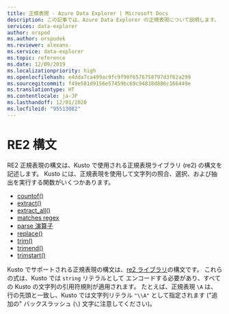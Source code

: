 ```yaml
---
title: 正規表現 - Azure Data Explorer | Microsoft Docs
description: この記事では、Azure Data Explorer の正規表現について説明します。
services: data-explorer
author: orspod
ms.author: orspodek
ms.reviewer: alexans
ms.service: data-explorer
ms.topic: reference
ms.date: 12/09/2019
ms.localizationpriority: high
ms.openlocfilehash: e4dda7ca499ac9fc9f90f6576758797d3f62a299
ms.sourcegitcommit: f49e581d9156e57459bc69c94838d886c166449e
ms.translationtype: HT
ms.contentlocale: ja-JP
ms.lasthandoff: 12/01/2020
ms.locfileid: "95513082"
---
```

# <a name="re2-syntax"></a>RE2 構文

RE2 正規表現の構文は、Kusto で使用される正規表現ライブラリ (re2) の構文を記述します。
Kusto には、正規表現を使用して文字列の照合、選択、および抽出を実行する関数がいくつかあります。

- [countof()](countoffunction.md)
- [extract()](extractfunction.md)
- [extract_all()](extractallfunction.md)
- [matches regex](datatypes-string-operators.md)
- [parse 演算子](parseoperator.md)
- [replace()](replacefunction.md)
- [trim()](trimfunction.md)
- [trimend()](trimendfunction.md)
- [trimstart()](trimstartfunction.md)

Kusto でサポートされる正規表現の構文は、[re2 ライブラリ](https://github.com/google/re2/wiki/Syntax)の構文です。 これらの式は、Kusto では `string` リテラルとして エンコードする必要があり、すべての Kusto の文字列の引用符規則が適用されます。 たとえば、正規表現 `\A` は、行の先頭と一致し、Kusto では文字列リテラル `"\\A"` として指定されます ("追加の" バックスラッシュ (`\`) 文字に注意してください)。
